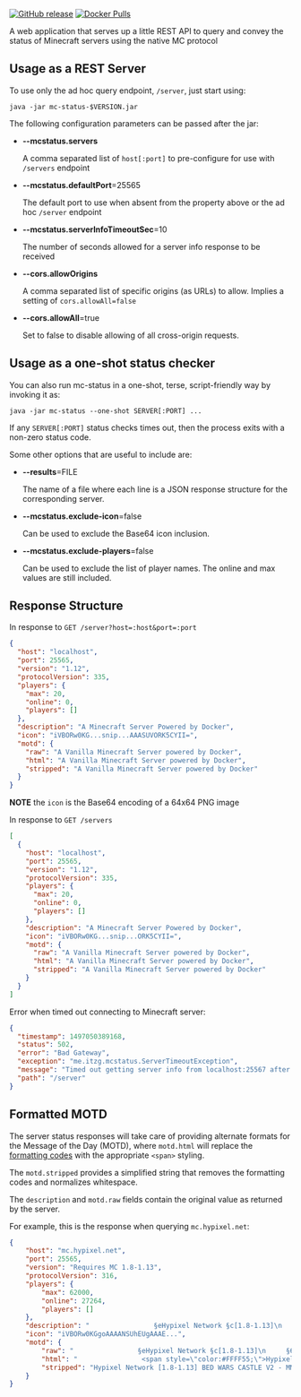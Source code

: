 
[![GitHub release](https://img.shields.io/github/release/itzg/mc-status.svg)](https://github.com/itzg/mc-status/releases/latest)
[![Docker Pulls](https://img.shields.io/docker/pulls/itzg/mc-status.svg)](https://hub.docker.com/r/itzg/mc-status)

A web application that serves up a little REST API to query and convey the status of Minecraft servers using the native MC protocol

## Usage as a REST Server

To use only the ad hoc query endpoint, `/server`, just start using:

    java -jar mc-status-$VERSION.jar
    
The following configuration parameters can be passed after the jar:

* **--mcstatus.servers**
  
  A comma separated list of `host[:port]` to pre-configure for use with `/servers` endpoint 

* **--mcstatus.defaultPort**=25565

  The default port to use when absent from the property above or the ad hoc `/server` endpoint

* **--mcstatus.serverInfoTimeoutSec**=10

  The number of seconds allowed for a server info response to be received

* **--cors.allowOrigins**

  A comma separated list of specific origins (as URLs) to allow. Implies a setting of `cors.allowAll=false`

* **--cors.allowAll**=true

  Set to false to disable allowing of all cross-origin requests.

## Usage as a one-shot status checker

You can also run mc-status in a one-shot, terse, script-friendly way by invoking it as:

    java -jar mc-status --one-shot SERVER[:PORT] ...

If any `SERVER[:PORT]` status checks times out, then the process exits with a non-zero status code.

Some other options that are useful to include are:

* **--results**=FILE

  The name of a file where each line is a JSON response structure for the corresponding server.
  
* **--mcstatus.exclude-icon**=false

  Can be used to exclude the Base64 icon inclusion.
  
* **--mcstatus.exclude-players**=false

  Can be used to exclude the list of player names. The online and max values are still included.

## Response Structure

In response to `GET /server?host=:host&port=:port`

```json
{
  "host": "localhost",
  "port": 25565,
  "version": "1.12",
  "protocolVersion": 335,
  "players": {
    "max": 20,
    "online": 0,
    "players": []
  },
  "description": "A Minecraft Server Powered by Docker",
  "icon": "iVBORw0KG...snip...AAASUVORK5CYII=",
  "motd": {
    "raw": "A Vanilla Minecraft Server powered by Docker",
    "html": "A Vanilla Minecraft Server powered by Docker",
    "stripped": "A Vanilla Minecraft Server powered by Docker"
  }
}
```

**NOTE** the `icon` is the Base64 encoding of a 64x64 PNG image

In response to `GET /servers`

```json
[
  {
    "host": "localhost",
    "port": 25565,
    "version": "1.12",
    "protocolVersion": 335,
    "players": {
      "max": 20,
      "online": 0,
      "players": []
    },
    "description": "A Minecraft Server Powered by Docker",
    "icon": "iVBORw0KG...snip...ORK5CYII=",
    "motd": {
      "raw": "A Vanilla Minecraft Server powered by Docker",
      "html": "A Vanilla Minecraft Server powered by Docker",
      "stripped": "A Vanilla Minecraft Server powered by Docker"
    }
  }
]
```

Error when timed out connecting to Minecraft server:

```json
{
  "timestamp": 1497050389168,
  "status": 502,
  "error": "Bad Gateway",
  "exception": "me.itzg.mcstatus.ServerTimeoutException",
  "message": "Timed out getting server info from localhost:25567 after 10 seconds",
  "path": "/server"
}
```

## Formatted MOTD

The server status responses will take care of providing alternate formats for the Message of the Day (MOTD),
where `motd.html` will replace the [formatting codes](https://minecraft.gamepedia.com/Formatting_codes) 
with the appropriate `<span>` styling. 

The `motd.stripped` provides a simplified string that removes the formatting codes and normalizes whitespace.

The `description` and `motd.raw` fields contain the original value as returned by the server.

For example, this is the response when querying `mc.hypixel.net`:
```json
{
	"host": "mc.hypixel.net",
	"port": 25565,
	"version": "Requires MC 1.8-1.13",
	"protocolVersion": 316,
	"players": {
		"max": 62000,
		"online": 27264,
		"players": []
	},
	"description": "                §eHypixel Network §c[1.8-1.13]\n     §6§lBED WARS CASTLE V2 §7- §2§lMM BUG FIXES",
	"icon": "iVBORw0KGgoAAAANSUhEUgAAAE...",
	"motd": {
		"raw": "                §eHypixel Network §c[1.8-1.13]\n     §6§lBED WARS CASTLE V2 §7- §2§lMM BUG FIXES",
		"html": "                <span style=\"color:#FFFF55;\">Hypixel Network </span><span style=\"color:#FF5555;\">[1.8-1.13]<br>     </span><span style=\"color:#FFAA00;\"><span style=\"font-weight:bold;\">BED WARS CASTLE V2 </span></span><span style=\"color:#AAAAAA;\">- </span><span style=\"color:#00AA00;\"><span style=\"font-weight:bold;\">MM BUG FIXES</span></span>",
		"stripped": "Hypixel Network [1.8-1.13] BED WARS CASTLE V2 - MM BUG FIXES"
	}
}
```